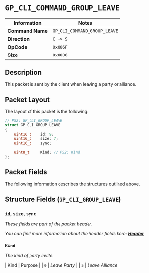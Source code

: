 # `GP_CLI_COMMAND_GROUP_LEAVE`

| Information               | Notes |
|---                        |---    |
| **Command Name**          | `GP_CLI_COMMAND_GROUP_LEAVE` |
| **Direction**             | `C -> S` |
| **OpCode**                | `0x006F` |
| **Size**                  | `0x0006` |

## Description

This packet is sent by the client when leaving a party or alliance.

## Packet Layout

The layout of this packet is the following:

```cpp
// PS2: GP_CLI_GROUP_LEAVE
struct GP_CLI_GROUP_LEAVE
{
    uint16_t    id: 9;
    uint16_t    size: 7;
    uint16_t    sync;

    uint8_t     Kind; // PS2: Kind
};
```

## Packet Fields

The following information describes the structures outlined above.

## Structure Fields (`GP_CLI_GROUP_LEAVE`)

### `id`, `size`, `sync`

_These fields are part of the packet header._

_You can find more information about the header fields here: [**Header**](/world/HEADER.md)_

### `Kind`

_The kind of party invite._

| Kind | Purpose |
| `0` | _Leave Party_ |
| `5` | _Leave Alliance_ |
